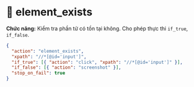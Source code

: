 # 🧭 element_exists

**Chức năng:** Kiểm tra phần tử có tồn tại không. Cho phép thực thi `if_true`, `if_false`.

```json
{
  "action": "element_exists",
  "xpath": "//*[@id='input']",
  "if_true": [{ "action": "click", "xpath": "//*[@id='input']" }],
  "if_false": [{ "action": "screenshot" }],
  "stop_on_fail": true
}
```
